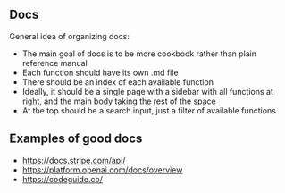 ## Docs

General idea of organizing docs:

- The main goal of docs is to be more cookbook rather than plain reference
  manual
- Each function should have its own .md file
- There should be an index of each available function
- Ideally, it should be a single page with a sidebar with all functions at
  right, and the main body taking the rest of the space
- At the top should be a search input, just a filter of available functions

## Examples of good docs

- https://docs.stripe.com/api/
- https://platform.openai.com/docs/overview
- https://codeguide.co/
